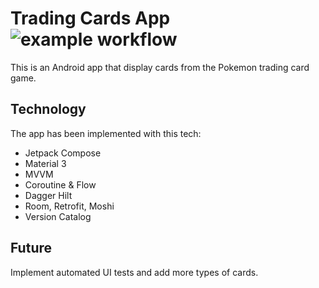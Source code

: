 # Trading Cards App ![example workflow](https://github.com/molpoo/trading-cards-android/actions/workflows/android.yml/badge.svg)

This is an Android app that display cards from the Pokemon trading card game.

## Technology

The app has been implemented with this tech:

- Jetpack Compose
- Material 3
- MVVM
- Coroutine & Flow
- Dagger Hilt
- Room, Retrofit, Moshi
- Version Catalog

## Future

Implement automated UI tests and add more types of cards.